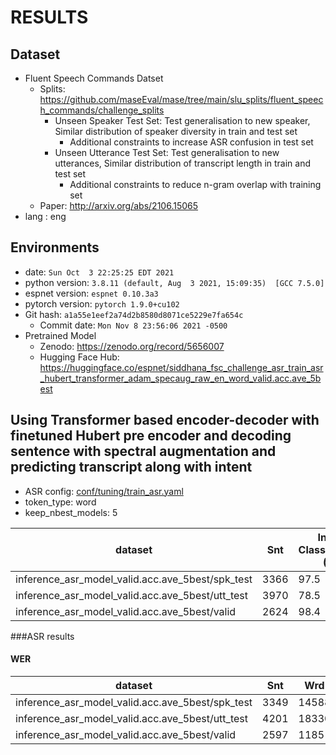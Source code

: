<!-- Generated by ./scripts/utils/show_asr_result.sh -->
# RESULTS

## Dataset
- Fluent Speech Commands Datset
  - Splits: https://github.com/maseEval/mase/tree/main/slu_splits/fluent_speech_commands/challenge_splits
    - Unseen Speaker Test Set: Test generalisation to new speaker, Similar distribution of speaker diversity in train and test set
      - Additional constraints to increase ASR confusion in test set
    - Unseen Utterance Test Set: Test generalisation to new utterances, Similar distribution of transcript length in train and test set
      - Additional constraints to reduce n-gram overlap with training set
  - Paper: http://arxiv.org/abs/2106.15065
- lang : eng
## Environments
- date: `Sun Oct  3 22:25:25 EDT 2021`
- python version: `3.8.11 (default, Aug  3 2021, 15:09:35)  [GCC 7.5.0]`
- espnet version: `espnet 0.10.3a3`
- pytorch version: `pytorch 1.9.0+cu102`
- Git hash: `a1a55e1eef2a74d2b8580d8071ce5229e7fa654c`
  - Commit date: `Mon Nov 8 23:56:06 2021 -0500`
- Pretrained Model
  - Zenodo: https://zenodo.org/record/5656007
  - Hugging Face Hub: https://huggingface.co/espnet/siddhana_fsc_challenge_asr_train_asr_hubert_transformer_adam_specaug_raw_en_word_valid.acc.ave_5best

## Using Transformer based encoder-decoder with finetuned Hubert pre encoder and decoding sentence with spectral augmentation and predicting transcript along with intent
- ASR config: [conf/tuning/train_asr.yaml](conf/tuning/train_asr_hubert_transformer_adam_specaug_finetune.yaml)
- token_type: word
- keep_nbest_models: 5

|dataset|Snt|Intent Classification (%)|
|---|---|---|
|inference_asr_model_valid.acc.ave_5best/spk_test|3366|97.5|
|inference_asr_model_valid.acc.ave_5best/utt_test|3970|78.5|
|inference_asr_model_valid.acc.ave_5best/valid|2624|98.4|

###ASR results

#### WER

|dataset|Snt|Wrd|Corr|Sub|Del|Ins|Err|S.Err|
|---|---|---|---|---|---|---|---|---|
|inference_asr_model_valid.acc.ave_5best/spk_test|3349|14588|98.7|0.9|0.4|0.6|1.9|4.7|
|inference_asr_model_valid.acc.ave_5best/utt_test|4201|18330|87.1|10.6|2.3|3.8|16.7|44.6|
|inference_asr_model_valid.acc.ave_5best/valid|2597|1185|98.9|0.6|0.5|0.3|1.3|2.9 |


